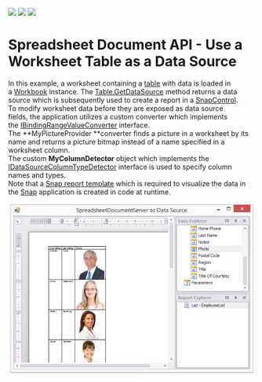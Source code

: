 <!-- default badges list -->
![](https://img.shields.io/endpoint?url=https://codecentral.devexpress.com/api/v1/VersionRange/128612997/22.1.3%2B)
[![](https://img.shields.io/badge/Open_in_DevExpress_Support_Center-FF7200?style=flat-square&logo=DevExpress&logoColor=white)](https://supportcenter.devexpress.com/ticket/details/T830622)
[![](https://img.shields.io/badge/📖_How_to_use_DevExpress_Examples-e9f6fc?style=flat-square)](https://docs.devexpress.com/GeneralInformation/403183)
<!-- default badges end -->
# Spreadsheet Document API - Use a Worksheet Table as a Data Source


In this example, a worksheet containing a [table](https://docs.devexpress.com/OfficeFileAPI/DevExpress.Spreadsheet.Table) with data is loaded in a [Workbook](https://docs.devexpress.com/OfficeFileAPI/DevExpress.Spreadsheet.Workbook) instance. The [Table.GetDataSource](https://docs.devexpress.com/OfficeFileAPI/devexpress.spreadsheet.table.getdatasource.overloads) method returns a data source which is subsequently used to create a report in a [SnapControl](https://docs.devexpress.com/WindowsForms/DevExpress.Snap.SnapControl?v=21.2).  
To modify worksheet data before they are exposed as data source fields, the application utilizes a custom converter which implements the [IBindingRangeValueConverter](https://docs.devexpress.com/OfficeFileAPI/DevExpress.Spreadsheet.IBindingRangeValueConverter) interface. The **MyPictureProvider **converter finds a picture in a worksheet by its name and returns a picture bitmap instead of a name specified in a worksheet column.   
The custom **MyColumnDetector** object which implements the [IDataSourceColumnTypeDetector](https://docs.devexpress.com/OfficeFileAPI/DevExpress.Spreadsheet.IDataSourceColumnTypeDetector) interface is used to specify column names and types.  
Note that a [Snap report template](https://docs.devexpress.com/WindowsForms/11373/controls-and-libraries/snap?v=21.2) which is required to visualize the data in the [Snap](https://docs.devexpress.com/WindowsForms/11373/controls-and-libraries/snap?v=21.2) application is created in code at runtime.  

![](https://raw.githubusercontent.com/DevExpress-Examples/document-server-how-to-use-a-worksheet-as-a-data-source-for-the-snap-report-t518070/17.1.3+/media/f799c6c5-4065-11e7-80c0-00155d624807.png)
